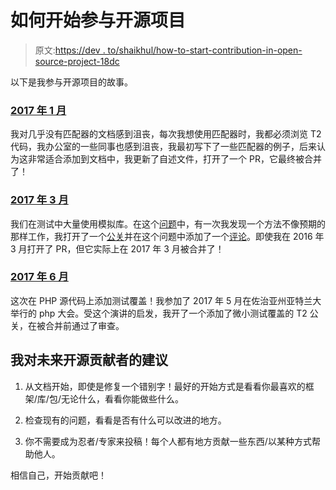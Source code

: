 # 如何开始参与开源项目

> 原文:[https://dev . to/shaikhul/how-to-start-contribution-in-open-source-project-18dc](https://dev.to/shaikhul/how-to-start-contributing-in-open-source-project-18dc)

以下是我参与开源项目的故事。

### [2017 年 1 月](https://github.com/hamcrest/hamcrest-php/pull/42)

我对几乎没有匹配器的文档感到沮丧，每次我想使用匹配器时，我都必须浏览 T2 代码，我办公室的一些同事也感到沮丧，我最初写下了一些匹配器的例子，后来认为这非常适合添加到文档中，我更新了自述文件，打开了一个 PR，它最终被合并了！

### [2017 年 3 月](https://github.com/mlively/Phake/pull/219)

我们在测试中大量使用模拟库。在这个[问题](https://github.com/mlively/Phake/issues/184)中，有一次我发现一个方法不像预期的那样工作，我打开了一个[公关](https://github.com/mlively/Phake/pull/219)并在这个问题中添加了一个[评论](https://github.com/mlively/Phake/issues/184#issuecomment-199281028)。即使我在 2016 年 3 月打开了 PR，但它实际上在 2017 年 3 月被合并了！

### [2017 年 6 月](https://github.com/php/php-src/pull/2541)

这次在 PHP 源代码上添加测试覆盖！我参加了 2017 年 5 月在佐治亚州亚特兰大举行的 php 大会。受这个演讲的启发，我开了一个添加了微小测试覆盖的 T2 公关，在被合并前通过了审查。

## [](#my-recommendations-for-future-open-source-contributors)我对未来开源贡献者的建议

1.  从文档开始，即使是修复一个错别字！最好的开始方式是看看你最喜欢的框架/库/包/无论什么，看看你能做些什么。

2.  检查现有的问题，看看是否有什么可以改进的地方。

3.  你不需要成为忍者/专家来投稿！每个人都有地方贡献一些东西/以某种方式帮助他人。

相信自己，开始贡献吧！